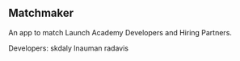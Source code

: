 ## Matchmaker ##

An app to match Launch Academy Developers and Hiring Partners.

Developers:
skdaly
lnauman
radavis

